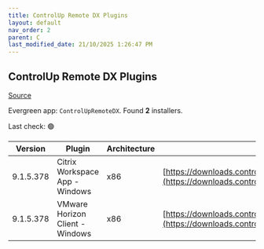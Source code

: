 ```yaml
---
title: ControlUp Remote DX Plugins
layout: default
nav_order: 2
parent: C
last_modified_date: 21/10/2025 1:26:47 PM
---
```


## ControlUp Remote DX Plugins

[Source](https://www.controlup.com/products/controlup/agent/)

Evergreen app: `ControlUpRemoteDX`. Found **2** installers.

Last check: 🟢

| Version   | Plugin                          | Architecture | URI                                                                                                                                                                  |
| --------- | ------------------------------- | ------------ | -------------------------------------------------------------------------------------------------------------------------------------------------------------------- |
| 9.1.5.378 | Citrix Workspace App - Windows  | x86          | [https://downloads.controlup.com/RemoteDX/citrix/windows/curdx_windows_citrix.exe](https://downloads.controlup.com/RemoteDX/citrix/windows/curdx_windows_citrix.exe) |
| 9.1.5.378 | VMware Horizon Client - Windows | x86          | [https://downloads.controlup.com/RemoteDX/vmware/windows/curdx_windows_vmware.exe](https://downloads.controlup.com/RemoteDX/vmware/windows/curdx_windows_vmware.exe) |
